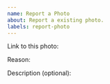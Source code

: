 ```yaml
---
name: Report a Photo
about: Report a existing photo.
labels: report-photo
---
```


<!--
You should provide:
-->

Link to this photo:

Reason:

Description (optional):

<!--
Plus, You can delete the unused optional labels.
-->
